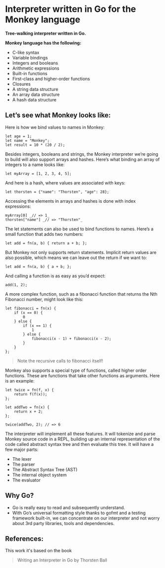 # Interpreter written in Go for the Monkey language

**Tree-walking interpreter written in Go.**

**Monkey language has the following:**
* C-like syntax 
* Variable bindings 
* Integers and booleans 
* Arithmetic expressions 
* Built-in functions 
* First-class and higher-order functions 
* Closures 
* A string data structure 
* An array data structure 
* A hash data structure

## Let’s see what Monkey looks like:

Here is how we bind values to names in Monkey:

```c:
let age = 1;
let name = "Monkey"; 
let result = 10 * (20 / 2);
```
Besides integers, booleans and strings, the Monkey interpreter we’re 
going to build will also support arrays and hashes. Here’s what binding 
an array of integers to a name looks like: 

```c:
let myArray = [1, 2, 3, 4, 5];
```
And here is a hash, where values are associated with keys: 

```c:
let thorsten = {"name": "Thorsten", "age": 28};
```

Accessing the elements in arrays and hashes is done with index expressions:

```c: 
myArray[0] _// => 1_
thorsten["name"] _// => "Thorsten"_
```

The let statements can also be used to bind functions to names. Here’s a 
small function that adds two numbers: 

```c: 
let add = fn(a, b) { return a + b; };
```

But Monkey not only supports return statements. Implicit return values are 
also possible, which means we can leave out the return if we want to:

```c: 
let add = fn(a, b) { a + b; };
```

And calling a function is as easy as you’d expect: 

```c: 
add(1, 2);
```

A more complex function, such as a fibonacci function that returns the 
Nth Fibonacci number, might look like this: 

```c: 
let fibonacci = fn(x) { 
    if (x == 0) { 
        0
    } else { 
        if (x == 1) { 
            1
        } else { 
            fibonacci(x - 1) + fibonacci(x - 2);
        } 
    } 
}; 
```

>Note the recursive calls to fibonacci itself!

Monkey also supports a special type of functions, called higher order 
functions. These are functions that take other functions as arguments. 
Here is an example:

```c:
let twice = fn(f, x) { 
    return f(f(x));
};

let addTwo = fn(x) { 
    return x + 2;
}; 

twice(addTwo, 2); // => 6
```

The interpreter will implement all these features. It will tokenize 
and parse Monkey source code in a REPL, building up an internal 
representation of the code called abstract syntax tree and then
evaluate this tree. It will have a few major parts:

* The lexer 
* The parser 
* The Abstract Syntax Tree (AST) 
* The internal object system 
* The evaluator

## Why Go?

* Go is really easy to read and subsequently understand.
* With Go’s universal formatting style thanks to gofmt and a testing 
  framework built-in, we can concentrate on our interpreter and not 
  worry about 3rd party libraries, tools and dependencies. 
  
## References:

This work it's based on the book 
>Writing an Interpreter in Go by Thorsten Ball